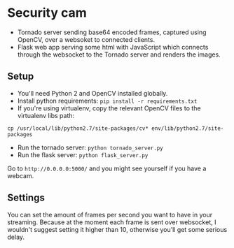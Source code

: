 # Security cam

- Tornado server sending base64 encoded frames, captured using OpenCV, over a
websoket to connected clients.
- Flask web app serving some html with JavaScript which connects through the
websocket to the Tornado server and renders the images.

## Setup

- You'll need Python 2 and OpenCV installed globally.
- Install python requirements: `pip install -r requirements.txt`
- If you're using virtualenv, copy the relevant OpenCV files to the virtualenv libs path:

```
cp /usr/local/lib/python2.7/site-packages/cv* env/lib/python2.7/site-packages
```

- Run the tornado server: `python tornado_server.py`
- Run the flask server: `python flask_server.py`

Go to `http://0.0.0.0:5000/` and you might see yourself if you have a webcam.

## Settings

You can set the amount of frames per second you want to have in your streaming. Because
at the moment each frame is sent over websocket, I wouldn't suggest setting it higher
than 10, otherwise you'll get some serious delay.